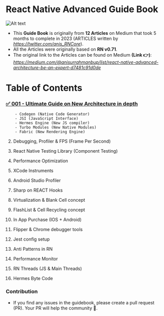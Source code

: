 # React Native Advanced Guide Book

![Alt text](<images/Screenshot 2024-01-01 at 1.32.08 AM.png>)

- This **Guide Book** is originally from **12 Articles** on Medium that took 5 months to complete in 2023 (ARTICLES written by *https://twitter.com/anis_RNCore*).
- All the Articles were originally based on **RN v0.71**.
- The original link to the Articles can be found on Medium **(Link 👉)**: *https://medium.com/@anisurrahmanbup/list/react-native-advanced-architecture-be-an-expert-d7481c91d0de*

# Table of Contents

### [✅ 001 - Ultimate Guide on New Architecture in depth](https://github.com/anisurrahman072/React-Native-Advanced-Guide/blob/master/NewArchitecture/New-Architecture-in-depth.md#react-native--ultimate-guide-on-new-architecture-in-depth)

        - Codegen (Native Code Generator)
        - JSI (JavaScript Interface)
        - Hermes Engine (New JS compiler)
        - Turbo Modules (New Native Modules)
        - Fabric (New Rendering Engine)

2.  Debugging, Profiler & FPS (Frame Per Second)

3.  React Native Testing Library (Component Testing)

4.  Performance Optimization

5.  XCode Instruments

6.  Android Studio Profiler

7.  Sharp on REACT Hooks

8.  Virtualization & Blank Cell concept

9.  FlashList & Cell Recycling concept

10. In App Purchase (IOS + Android)

11. Flipper & Chrome debugger tools

12. Jest config setup

13. Anti Patterns in RN

14. Performance Monitor

15. RN Threads (JS & Main Threads)

16. Hermes Byte Code

### Contribution

- If you find any issues in the guidebook, please create a pull request (PR). Your PR will help the community 🚀.
